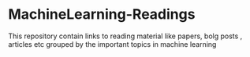 # MachineLearning-Readings

This repository contain links to reading material like papers, bolg posts , articles etc grouped by the important topics in machine learning 
